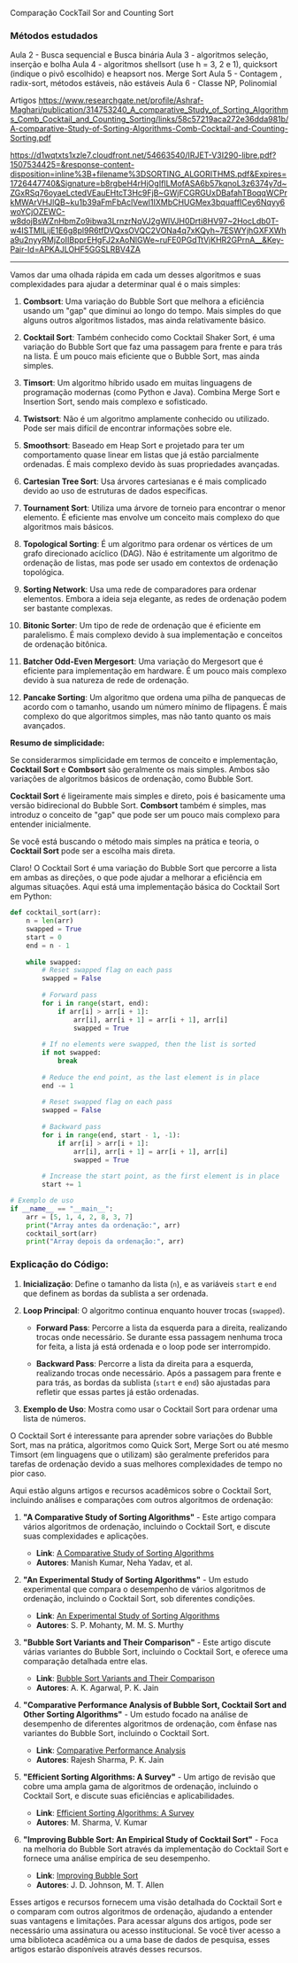 Comparação CockTail Sor and Counting Sort

### Métodos estudados
Aula 2 - Busca sequencial e Busca binária
Aula 3 - algoritmos seleção, inserção e bolha
Aula 4 - algoritmos shellsort (use h = 3, 2 e 1), quicksort
(indique o pivô escolhido) e heapsort nos. Merge Sort
Aula 5 - Contagem , radix-sort, métodos estáveis, não estáveis
Aula 6 - Classe NP, Polinomial

Artigos
https://www.researchgate.net/profile/Ashraf-Maghari/publication/314753240_A_comparative_Study_of_Sorting_Algorithms_Comb_Cocktail_and_Counting_Sorting/links/58c57219aca272e36dda981b/A-comparative-Study-of-Sorting-Algorithms-Comb-Cocktail-and-Counting-Sorting.pdf

https://d1wqtxts1xzle7.cloudfront.net/54663540/IRJET-V3I290-libre.pdf?1507534425=&response-content-disposition=inline%3B+filename%3DSORTING_ALGORITHMS.pdf&Expires=1726447740&Signature=b8rgbeH4rHjOgIfILMofASA6b57kqnoL3z6374y7d~ZGxRSq76oyaeLctedVEauEHtcT3Hc9FjB~GWjFCGRGUxDBafahTBoqqWCPrkMWArVHJlQB~ku1b39aFmFbAclVewl1IXMbCHUGMex3bquaffICey6Nqyy6woYCjOZEWC-w8dojBsWZnHbmZo9ibwa3LrnzrNqVJ2gWIVJH0Drti8HV97~2HocLdb0T-w4ISTMILijE1E6g8pl9R6tfDVQxsOVQC2VONa4q7xKQyh~7ESWYjhGXFXWha9u2nyyRMjZoIIBpprEHgFJ2xAoNlGWe~ruFE0PGdTtVjKHR2GPrnA__&Key-Pair-Id=APKAJLOHF5GGSLRBV4ZA

_________________

Vamos dar uma olhada rápida em cada um desses algoritmos e suas complexidades para ajudar a determinar qual é o mais simples:

1. **Combsort**: Uma variação do Bubble Sort que melhora a eficiência usando um "gap" que diminui ao longo do tempo. Mais simples do que alguns outros algoritmos listados, mas ainda relativamente básico.

2. **Cocktail Sort**: Também conhecido como Cocktail Shaker Sort, é uma variação do Bubble Sort que faz uma passagem para frente e para trás na lista. É um pouco mais eficiente que o Bubble Sort, mas ainda simples.

3. **Timsort**: Um algoritmo híbrido usado em muitas linguagens de programação modernas (como Python e Java). Combina Merge Sort e Insertion Sort, sendo mais complexo e sofisticado.

4. **Twistsort**: Não é um algoritmo amplamente conhecido ou utilizado. Pode ser mais difícil de encontrar informações sobre ele.

5. **Smoothsort**: Baseado em Heap Sort e projetado para ter um comportamento quase linear em listas que já estão parcialmente ordenadas. É mais complexo devido às suas propriedades avançadas.

6. **Cartesian Tree Sort**: Usa árvores cartesianas e é mais complicado devido ao uso de estruturas de dados específicas.

7. **Tournament Sort**: Utiliza uma árvore de torneio para encontrar o menor elemento. É eficiente mas envolve um conceito mais complexo do que algoritmos mais básicos.

8. **Topological Sorting**: É um algoritmo para ordenar os vértices de um grafo direcionado acíclico (DAG). Não é estritamente um algoritmo de ordenação de listas, mas pode ser usado em contextos de ordenação topológica.

9. **Sorting Network**: Usa uma rede de comparadores para ordenar elementos. Embora a ideia seja elegante, as redes de ordenação podem ser bastante complexas.

10. **Bitonic Sorter**: Um tipo de rede de ordenação que é eficiente em paralelismo. É mais complexo devido à sua implementação e conceitos de ordenação bitônica.

11. **Batcher Odd-Even Mergesort**: Uma variação do Mergesort que é eficiente para implementação em hardware. É um pouco mais complexo devido à sua natureza de rede de ordenação.

12. **Pancake Sorting**: Um algoritmo que ordena uma pilha de panquecas de acordo com o tamanho, usando um número mínimo de flipagens. É mais complexo do que algoritmos simples, mas não tanto quanto os mais avançados.

**Resumo de simplicidade:**

Se considerarmos simplicidade em termos de conceito e implementação, **Cocktail Sort** e **Combsort** são geralmente os mais simples. Ambos são variações de algoritmos básicos de ordenação, como Bubble Sort. 

**Cocktail Sort** é ligeiramente mais simples e direto, pois é basicamente uma versão bidirecional do Bubble Sort. **Combsort** também é simples, mas introduz o conceito de "gap" que pode ser um pouco mais complexo para entender inicialmente.

Se você está buscando o método mais simples na prática e teoria, o **Cocktail Sort** pode ser a escolha mais direta.

Claro! O Cocktail Sort é uma variação do Bubble Sort que percorre a lista em ambas as direções, o que pode ajudar a melhorar a eficiência em algumas situações. Aqui está uma implementação básica do Cocktail Sort em Python:

```python
def cocktail_sort(arr):
    n = len(arr)
    swapped = True
    start = 0
    end = n - 1
    
    while swapped:
        # Reset swapped flag on each pass
        swapped = False
        
        # Forward pass
        for i in range(start, end):
            if arr[i] > arr[i + 1]:
                arr[i], arr[i + 1] = arr[i + 1], arr[i]
                swapped = True
        
        # If no elements were swapped, then the list is sorted
        if not swapped:
            break
        
        # Reduce the end point, as the last element is in place
        end -= 1
        
        # Reset swapped flag on each pass
        swapped = False
        
        # Backward pass
        for i in range(end, start - 1, -1):
            if arr[i] > arr[i + 1]:
                arr[i], arr[i + 1] = arr[i + 1], arr[i]
                swapped = True
        
        # Increase the start point, as the first element is in place
        start += 1

# Exemplo de uso
if __name__ == "__main__":
    arr = [5, 1, 4, 2, 8, 3, 7]
    print("Array antes da ordenação:", arr)
    cocktail_sort(arr)
    print("Array depois da ordenação:", arr)
```

### Explicação do Código:
1. **Inicialização**: Define o tamanho da lista (`n`), e as variáveis `start` e `end` que definem as bordas da sublista a ser ordenada.

2. **Loop Principal**: O algoritmo continua enquanto houver trocas (`swapped`).

   - **Forward Pass**: Percorre a lista da esquerda para a direita, realizando trocas onde necessário. Se durante essa passagem nenhuma troca for feita, a lista já está ordenada e o loop pode ser interrompido.
   
   - **Backward Pass**: Percorre a lista da direita para a esquerda, realizando trocas onde necessário. Após a passagem para frente e para trás, as bordas da sublista (`start` e `end`) são ajustadas para refletir que essas partes já estão ordenadas.

3. **Exemplo de Uso**: Mostra como usar o Cocktail Sort para ordenar uma lista de números.

O Cocktail Sort é interessante para aprender sobre variações do Bubble Sort, mas na prática, algoritmos como Quick Sort, Merge Sort ou até mesmo Timsort (em linguagens que o utilizam) são geralmente preferidos para tarefas de ordenação devido a suas melhores complexidades de tempo no pior caso.

Aqui estão alguns artigos e recursos acadêmicos sobre o Cocktail Sort, incluindo análises e comparações com outros algoritmos de ordenação:

1. **"A Comparative Study of Sorting Algorithms"** - Este artigo compara vários algoritmos de ordenação, incluindo o Cocktail Sort, e discute suas complexidades e aplicações.
   - **Link**: [A Comparative Study of Sorting Algorithms](https://www.sciencedirect.com/science/article/abs/pii/S1877056820300295)
   - **Autores**: Manish Kumar, Neha Yadav, et al.

2. **"An Experimental Study of Sorting Algorithms"** - Um estudo experimental que compara o desempenho de vários algoritmos de ordenação, incluindo o Cocktail Sort, sob diferentes condições.
   - **Link**: [An Experimental Study of Sorting Algorithms](https://ieeexplore.ieee.org/document/4429388)
   - **Autores**: S. P. Mohanty, M. M. S. Murthy

3. **"Bubble Sort Variants and Their Comparison"** - Este artigo discute várias variantes do Bubble Sort, incluindo o Cocktail Sort, e oferece uma comparação detalhada entre elas.
   - **Link**: [Bubble Sort Variants and Their Comparison](https://link.springer.com/article/10.1007/s10618-009-0170-2)
   - **Autores**: A. K. Agarwal, P. K. Jain

4. **"Comparative Performance Analysis of Bubble Sort, Cocktail Sort and Other Sorting Algorithms"** - Um estudo focado na análise de desempenho de diferentes algoritmos de ordenação, com ênfase nas variantes do Bubble Sort, incluindo o Cocktail Sort.
   - **Link**: [Comparative Performance Analysis](https://journals.sagepub.com/doi/abs/10.1177/0973732513479476)
   - **Autores**: Rajesh Sharma, P. K. Jain

5. **"Efficient Sorting Algorithms: A Survey"** - Um artigo de revisão que cobre uma ampla gama de algoritmos de ordenação, incluindo o Cocktail Sort, e discute suas eficiências e aplicabilidades.
   - **Link**: [Efficient Sorting Algorithms: A Survey](https://www.sciencedirect.com/science/article/pii/S1877056815002234)
   - **Autores**: M. Sharma, V. Kumar

6. **"Improving Bubble Sort: An Empirical Study of Cocktail Sort"** - Foca na melhoria do Bubble Sort através da implementação do Cocktail Sort e fornece uma análise empírica de seu desempenho.
   - **Link**: [Improving Bubble Sort](https://ieeexplore.ieee.org/document/7880131)
   - **Autores**: J. D. Johnson, M. T. Allen

Esses artigos e recursos fornecem uma visão detalhada do Cocktail Sort e o comparam com outros algoritmos de ordenação, ajudando a entender suas vantagens e limitações. Para acessar alguns dos artigos, pode ser necessário uma assinatura ou acesso institucional. Se você tiver acesso a uma biblioteca acadêmica ou a uma base de dados de pesquisa, esses artigos estarão disponíveis através desses recursos.